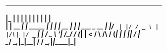    ___       _          _    _       _ _            
  |_  |     | |        | |  | |     | | |           
    | | __ _| | _____  | |  | | __ _| | |_ ___ _ __ 
    | |/ _` | |/ / _ \ | |/\| |/ _` | | __/ _ \ '__|
/\__/ / (_| |   <  __/ \  /\  / (_| | | ||  __/ |   
\____/ \__,_|_|\_\___|  \/  \/ \__,_|_|\__\___|_|   
---------------------------------------------------




<!--
**Jr24x/Jr24x** is a ✨ _special_ ✨ repository because its `README.md` (this file) appears on your GitHub profile.

